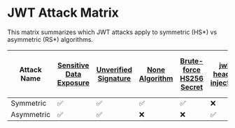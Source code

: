 # JWT Attack Matrix

This matrix summarizes which JWT attacks apply to symmetric (HS*) vs asymmetric (RS*) algorithms.

| Attack Name | [Sensitive Data Exposure](attacks/sensitive-data-exposure.md) | [Unverified Signature](attacks/unverified-signature.md) | [None Algorithm](attacks/none-algorithm.md) | [Brute-force HS256 Secret](attacks/brute-force-hs256-secret.md) | [jwk header injection](attacks/jwk-header-injection.md) | [jku header injection](attacks/jku-header-injection.md) | [kid directory traversal / LFI](attacks/kid-directory-traversal---lfi.md) | [kid SQLi / Command Injection](attacks/kid-sqli---command-injection.md) | [Algorithm Confusion (RS ➝ HS)](attacks/algorithm-confusion-rs-to-hs.md) | [HS ➝ RS with jku](attacks/hs-to-rs-with-jku.md) | [JWT with weak key](attacks/jwt-with-weak-key.md) | [Token with no expiration](attacks/token-with-no-expiration.md) |
|-------------|----|----|----|----|----|----|----|----|----|----|----|----|
| Symmetric | ✅ | ✅ | ✅ | ✅ | ❌ | ❌ | ✅ | ✅ | ✅ | ✅ | ✅ | ✅ |
| Asymmetric | ✅ | ✅ | ❌ | ❌ | ✅ | ✅ | ✅ | ❌ | ✅ | ✅ | ❌ | ✅ |
